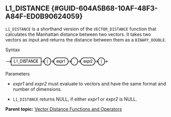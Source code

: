 ## L1_DISTANCE {#GUID-604A5B68-10AF-48F3-A84F-ED0B90624059}

`L1_DISTANCE` is a shorthand version of the `VECTOR_DISTANCE` function that calculates the Manhattan distance between two vectors. It takes two vectors as input and returns the distance between them as a `BINARY_DOUBLE`. 

Syntax

  


![Description of l1_distance.eps follows](img/l1_distance.gif)  


  


Parameters

  * *expr1* and *expr2* must evaluate to vectors and have the same format and number of dimensions. 

  * `L1_DISTANCE` returns NULL, if either *expr1* or *expr2* is NULL. 




**Parent topic:** [Vector Distance Functions and Operators](vector-distance-functions-and-operators.md)
